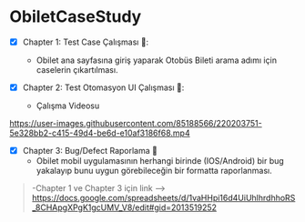 # ObiletCaseStudy


- [x] Chapter 1: Test Case Çalışması :tada::
  - Obilet ana sayfasına giriş yaparak Otobüs Bileti arama adımı için caselerin
çıkartılması.

- [x] Chapter 2: Test Otomasyon UI Çalışması 🌻:
  - Çalışma Videosu
 
 https://user-images.githubusercontent.com/85188566/220203751-5e328bb2-c415-49d4-be6d-e10af3186f68.mp4

- [x] Chapter 3: Bug/Defect Raporlama 🐊
  - Obilet mobil uygulamasının herhangi birinde (IOS/Android) bir bug yakalayıp
bunu uygun görebileceğin bir formatta raporlanması.

>-Chapter 1 ve Chapter 3 için link --> https://docs.google.com/spreadsheets/d/1vaHHpi16d4UiUhlhrdhhoRS_8CHApgXPgK1gcUMV_V8/edit#gid=2013519252
